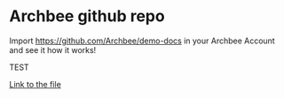 # Archbee github repo

Import <https://github.com/Archbee/demo-docs> in your Archbee Account and see it how it works!

TEST

[Link to the file](./petstore-2.0.yaml)
